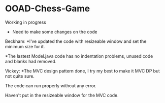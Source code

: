 # OOAD-Chess-Game
Working in progress
- Need to make some changes on the code

Beckham:
*I've updated the code with resizeable window and set the minimum size for it.

*The lastest Model.java code has no indentation problems, unused code and blanks had removed.

Vickey:
*The MVC design pattern done, I try my best to make it MVC DP but not quite sure. 

The code can run properly without any error. 

Haven't put in the resizeable window for the MVC code. 
